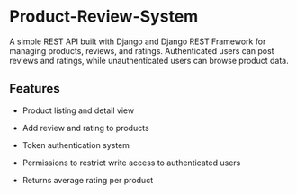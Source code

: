 # Product-Review-System
A simple REST API built with Django and Django REST Framework for managing products, reviews, and ratings. Authenticated users can post reviews and ratings, while unauthenticated users can browse product data.


 ## Features

- Product listing and detail view

- Add review and rating to products

- Token authentication system

- Permissions to restrict write access to authenticated users

- Returns average rating per product


